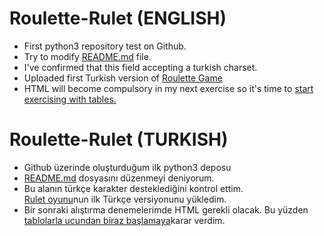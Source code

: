 # Roulette-Rulet (ENGLISH)
* First python3 repository test on Github.<br>
* Try to modify [README.md](https://github.com/pythondede/Roulette-Rulet/blob/master/test-modify-readme.md) file.<br>
* I've confirmed that this field accepting a turkish charset.<br>
* Uploaded first Turkish version of [Roulette Game](https://github.com/pythondede/Roulette-Rulet/blob/master/Roulette-Rulet_TR.py)
* HTML will become compulsory in my next exercise so it's time to [start exercising with tables.](https://github.com/pythondede/Roulette-Rulet/blob/master/html_tables.html)

# Roulette-Rulet (TURKISH)
* Github üzerinde oluşturduğum ilk python3 deposu<br>
* [README.md](https://github.com/pythondede/Roulette-Rulet/blob/master/test-modify-readme.md) dosyasını düzenmeyi deniyorum.<br>
* Bu alanın türkçe karakter desteklediğini kontrol ettim.<br>
[Rulet oyunu](https://github.com/pythondede/Roulette-Rulet/blob/master/Roulette-Rulet_TR.py)nun ilk Türkçe versiyonunu yükledim.
* Bir sonraki alıştırma denemelerimde HTML gerekli olacak. Bu yüzden [tablolarla ucundan biraz başlamaya](https://github.com/pythondede/Roulette-Rulet/blob/master/html_tables.html)karar verdim.
